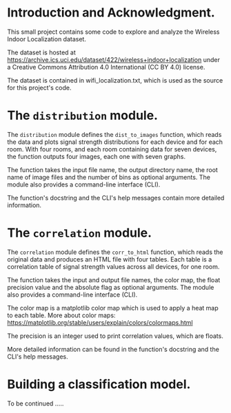 ﻿# Introduction and Acknowledgment.

This small project contains some code to explore and analyze the Wireless Indoor Localization dataset.

The dataset is hosted at https://archive.ics.uci.edu/dataset/422/wireless+indoor+localization
under a Creative Commons Attribution 4.0 International (CC BY 4.0) license.

The dataset is contained in wifi_localization.txt, which is used as the source for this project's code.


# The `distribution` module.

The `distribution` module defines the `dist_to_images` function, which reads the data and plots signal strength distributions for each device and for each room. With four rooms, and each room containing data for seven devices, the function outputs four images, each one with seven graphs.

The function takes the input file name, the output directory name, the root name of image files and the number of bins as optional arguments. The module also provides a command-line interface (CLI).

The function's docstring and the CLI's help messages contain more detailed information.


# The `correlation` module.

The `correlation` module defines the `corr_to_html` function, which reads the original data and produces an HTML file with four tables. Each table is a correlation table of signal strength values across all devices, for one room.

The function takes the input and output file names, the color map, the float precision value and the absolute flag as optional arguments. The module also provides a command-line interface (CLI).

The color map is a matplotlib color map which is used to apply a heat map to each table. More about color maps: https://matplotlib.org/stable/users/explain/colors/colormaps.html

The precision is an integer used to print correlation values, which are floats. 

More detailed information can be found in the function's docstring and the CLI's help messages.


# Building a classification model.

To be continued .....



